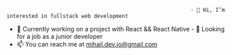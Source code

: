 
                                                               - 👀 Hi, I’m interested in fullstack web development
- 🌱 Currently working on a project with React && React Native
                                                               - 💞️ Looking for a job as a junior developer
- 📫 You can reach me at mihail.dev.io@gmail.com

<!---
mishoto/mishoto is a ✨ special ✨ repository because its `README.md` (this file) appears on your GitHub profile.
You can click the Preview link to take a look at your changes.
--->
